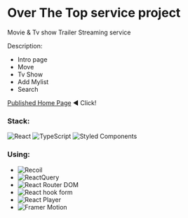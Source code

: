 # Over The Top service project

Movie & Tv show Trailer Streaming service

Description:

- Intro page
- Move
- Tv Show
- Add Mylist
- Search

[Published Home Page](https://kimute.github.io/ott-app/) ◀︎ Click!

### Stack:

<img alt="React" src ="https://img.shields.io/badge/React-v17.0.2-61DAFB.svg?&style=for-the-badge&logo=React&logoColor=61DAFB"/>
<img alt="TypeScript" src ="https://img.shields.io/badge/TypeScript-v4.5.5-3178C6.svg?&style=for-the-badge&logo=TypeScript&logoColor=3178C6"/>
<img alt="Styled Components" src ="https://img.shields.io/badge/Styled_Components-5.3.3-DB7093.svg?&style=for-the-badge&logo=StyledComponents&logoColor=DB7093"/>

### Using:

- <img alt="Recoil" src ="https://img.shields.io/badge/Recoil-0.6.1-0078D4.svg?&style=for-the-badge&logo=Recoil&logoColor=0078D4"/>
- <img alt="ReactQuery" src ="https://img.shields.io/badge/React_Query-3.34.14-FF4154.svg?&style=for-the-badge&logo=ReactQuery&logoColor=FF4154"/>
- <img alt="React Router DOM" src ="https://img.shields.io/badge/React_Router_DOM-5.3.0-CA4245.svg?&style=for-the-badge&logo=ReactRouterDOM&logoColor=CA4245"/>
- <img alt="React hook form" src ="https://img.shields.io/badge/React_Hook_form-5.3.0-4285F4.svg?&style=for-the-badge&logo=ReactHookForm&logoColor=4285F4"/>
- <img alt="React Player" src ="https://img.shields.io/badge/React_Player-5.3.0-000000.svg?&style=for-the-badge&logo=ReactPlayer&logoColor=000000"/>
- <img alt="Framer Motion" src ="https://img.shields.io/badge/Framer_Motion-6.2.4-0055FF.svg?&style=for-the-badge&logo=FramerMotion&logoColor=0055FF"/>

